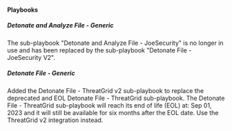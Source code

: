 
#### Playbooks

##### Detonate and Analyze File - Generic

The sub-playbook "Detonate and Analyze File - JoeSecurity" is no longer in use and has been replaced by the sub-playbook "Detonate File - JoeSecurity V2".

##### Detonate File - Generic

Added the Detonate File - ThreatGrid v2 sub-playbook to replace the deprecated and EOL Detonate File - ThreatGrid sub-playbook. The Detonate File - ThreatGrid sub-playbook will reach its end of life (EOL) at: Sep 01, 2023 and it will still be available for six months after the EOL date. Use the ThreatGrid v2 integration  instead.
